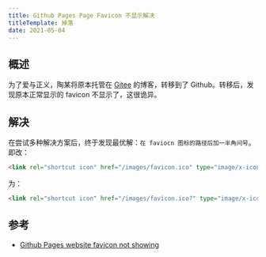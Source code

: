 ```yaml
---
title: Github Pages Page Favicon 不显示解决
titleTemplate: 掉落
date: 2021-05-04
---
```


## 概述

为了爱与正义，陶某将原本托管在 [Gitee](https://gitee.com/) 的博客，转移到了 Github。转移后，发现原本正常显示的 favicon 不显示了，这很诡异。

## 解决

在尝试多种解决方案后，终于发现最优解：`在 faviocn 图标的路径后加一半角问号`。即改：

```html
<link rel="shortcut icon" href="/images/favicon.ico" type="image/x-icon" />
```

为：

```html
<link rel="shortcut icon" href="/images/favicon.ico?" type="image/x-icon" />
```

## 参考

- [Github Pages website favicon not showing](https://stackoverflow.com/questions/46163065/github-pages-website-favicon-not-showing)
